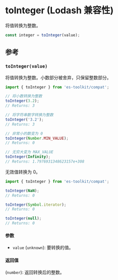 # toInteger (Lodash 兼容性)

将值转换为整数。

```typescript
const integer = toInteger(value);
```

## 参考

### `toInteger(value)`

将值转换为整数。小数部分被舍弃，只保留整数部分。

```typescript
import { toInteger } from 'es-toolkit/compat';

// 将小数转换为整数
toInteger(3.2);
// Returns: 3

// 将字符串数字转换为整数
toInteger('3.2');
// Returns: 3

// 非常小的数变为 0
toInteger(Number.MIN_VALUE);
// Returns: 0

// 无穷大变为 MAX_VALUE
toInteger(Infinity);
// Returns: 1.7976931348623157e+308
```

无效值转换为 0。

```typescript
import { toInteger } from 'es-toolkit/compat';

toInteger(NaN);
// Returns: 0

toInteger(Symbol.iterator);
// Returns: 0

toInteger(null);
// Returns: 0
```

#### 参数

- `value` (`unknown`): 要转换的值。

#### 返回值

(`number`): 返回转换后的整数。
